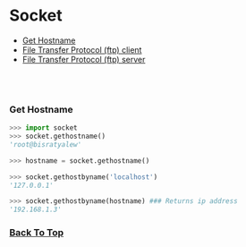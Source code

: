 
# Socket
- [Get Hostname](#get-hostname)
- [File Transfer Protocol (ftp) client](#ftp-client)
- [File Transfer Protocol (ftp) server](#ftp-server)

<br><br>
### Get Hostname
```python
>>> import socket
>>> socket.gethostname()
'root@bisratyalew'

>>> hostname = socket.gethostname()

>>> socket.gethostbyname('localhost')
'127.0.0.1'

>>> socket.gethostbyname(hostname) ### Returns ip address
'192.168.1.3'

```

### [Back To Top](#socket)